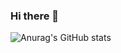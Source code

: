 ### Hi there 👋
![Anurag's GitHub stats](https://github-readme-stats.vercel.app/api?username=Y0nych&theme=cobalt&show_icons=true)

<!--
**Y0nych/Y0nych** is a ✨ _special_ ✨ repository because its `README.md` (this file) appears on your GitHub profile.

Here are some ideas to get you started:

- 🔭 I’m currently working on ...
- 🌱 I’m currently learning ...
- 👯 I’m looking to collaborate on ...
- 🤔 I’m looking for help with ...
- 💬 Ask me about ...
- 📫 How to reach me: ...
- 😄 Pronouns: ...
- ⚡ Fun fact: ...
-->
